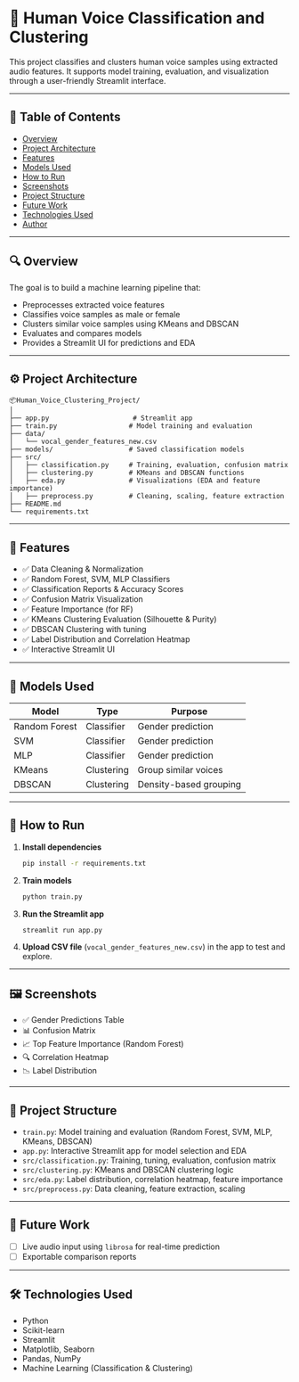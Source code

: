 # 🎤 Human Voice Classification and Clustering

This project classifies and clusters human voice samples using extracted audio features. It supports model training, evaluation, and visualization through a user-friendly Streamlit interface.

---

## 📌 Table of Contents

- [Overview](#overview)
- [Project Architecture](#project-architecture)
- [Features](#features)
- [Models Used](#models-used)
- [How to Run](#how-to-run)
- [Screenshots](#screenshots)
- [Project Structure](#project-structure)
- [Future Work](#future-work)
- [Technologies Used](#technologies-used)
- [Author](#author)

---

## 🔍 Overview

The goal is to build a machine learning pipeline that:

- Preprocesses extracted voice features
- Classifies voice samples as male or female
- Clusters similar voice samples using KMeans and DBSCAN
- Evaluates and compares models
- Provides a Streamlit UI for predictions and EDA

---

## ⚙️ Project Architecture

```
📦Human_Voice_Clustering_Project/
│
├── app.py                     # Streamlit app
├── train.py                  # Model training and evaluation
├── data/
│   └── vocal_gender_features_new.csv
├── models/                   # Saved classification models
├── src/
│   ├── classification.py     # Training, evaluation, confusion matrix
│   ├── clustering.py         # KMeans and DBSCAN functions
│   ├── eda.py                # Visualizations (EDA and feature importance)
│   ├── preprocess.py         # Cleaning, scaling, feature extraction
├── README.md
└── requirements.txt
```

---

## 🌟 Features

- ✅ Data Cleaning & Normalization
- ✅ Random Forest, SVM, MLP Classifiers
- ✅ Classification Reports & Accuracy Scores
- ✅ Confusion Matrix Visualization
- ✅ Feature Importance (for RF)
- ✅ KMeans Clustering Evaluation (Silhouette & Purity)
- ✅ DBSCAN Clustering with tuning
- ✅ Label Distribution and Correlation Heatmap
- ✅ Interactive Streamlit UI

---

## 🤖 Models Used

| Model         | Type       | Purpose                |
| ------------- | ---------- | ---------------------- |
| Random Forest | Classifier | Gender prediction      |
| SVM           | Classifier | Gender prediction      |
| MLP           | Classifier | Gender prediction      |
| KMeans        | Clustering | Group similar voices   |
| DBSCAN        | Clustering | Density-based grouping |

---

## 🚀 How to Run

1. **Install dependencies**

   ```bash
   pip install -r requirements.txt
   ```

2. **Train models**

   ```bash
   python train.py
   ```

3. **Run the Streamlit app**

   ```bash
   streamlit run app.py
   ```

4. **Upload CSV file** (`vocal_gender_features_new.csv`) in the app to test and explore.

---

## 🖼️ Screenshots

- ✅ Gender Predictions Table
- 📊 Confusion Matrix
- 📈 Top Feature Importance (Random Forest)
- 🔍 Correlation Heatmap
- 📉 Label Distribution

---

## 📁 Project Structure

- `train.py`: Model training and evaluation (Random Forest, SVM, MLP, KMeans, DBSCAN)
- `app.py`: Interactive Streamlit app for model selection and EDA
- `src/classification.py`: Training, tuning, evaluation, confusion matrix
- `src/clustering.py`: KMeans and DBSCAN clustering logic
- `src/eda.py`: Label distribution, correlation heatmap, feature importance
- `src/preprocess.py`: Data cleaning, feature extraction, scaling

---

## 🧪 Future Work

- [ ] Live audio input using `librosa` for real-time prediction
- [ ] Exportable comparison reports

---

## 🛠 Technologies Used

- Python
- Scikit-learn
- Streamlit
- Matplotlib, Seaborn
- Pandas, NumPy
- Machine Learning (Classification & Clustering)

